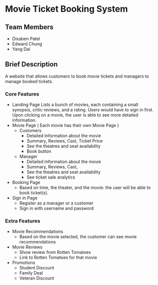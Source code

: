 # Movie Ticket Booking System

## Team Members
- Dixaben Patel
- Edward Chung
- Yang Dai

## Brief Description
A website that allows customers to book movie tickets and managers to manage booked tickets.



### Core Features
- Landing Page
Lists a bunch of movies, each containing a small synopsis, critic reviews, and a rating.
Users would have to sign in first.
Upon clicking on a movie, the user is able to see more detailed information.
- Movie Page ( Each movie has their own Movie Page )
  - Customers
    - Detailed Information about the movie
    - Summary, Reviews, Cast, Ticket Price 
    - See the theatres and seat availability
    - Book button 
  - Manager
    - Detailed Information about the movie
    - Summary, Reviews, Cast,  
    - See the theatres and seat availability
    - See ticket sale analytics
- Booking Page
  - Based on time, the theater, and the movie: the user will be able to book ticket(s). 
- Sign in Page 
  - Register as a manager or a customer
  - Sign in with username and password
### Extra Features
- Movie Recommendations
  - Based on the movie selected, the customer can see movie recommendations
- Movie Reviews
  - Show review from Rotten Tomatoes
  - Link to Rotten Tomatoes for that movie
- Promotions
  - Student Discount
  - Family Deal
  - Veteran Discount

